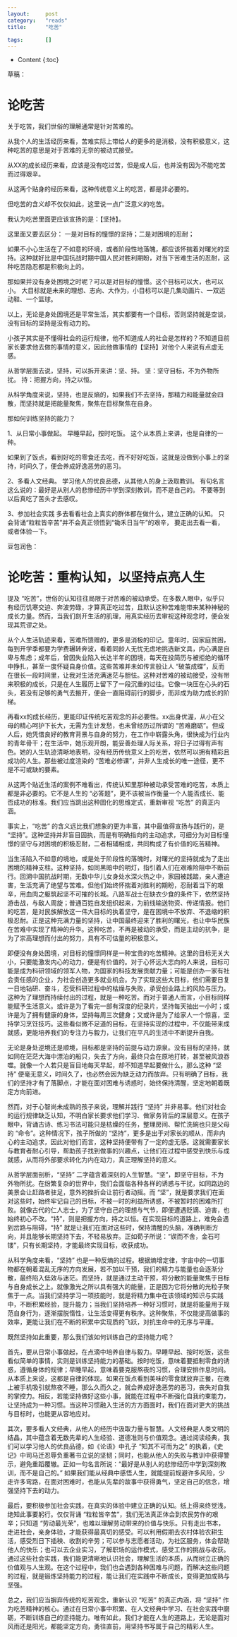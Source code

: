 ```yaml
---
layout:		post
category:	"reads"
title:		"吃苦"

tags:		[]
---
```

- Content
{:toc}


草稿：
# 论吃苦

关于吃苦，我们世俗的理解通常是针对苦难的。

从我个人的生活经历来看，苦难实际上带给人的更多的是消极，没有积极意义，这种吃苦的意思是对于苦难的无奈的被动式接受。

从XX的成长经历来看，应该是没有吃过苦，但是成人后，也并没有因为不能吃苦而过得艰辛。

从这两个贴身的经历来看，这种传统意义上的吃苦，都是非必要的。

但吃苦的含义却不仅仅如此，这里说一点广泛意义的吃苦。

我认为吃苦里面更应该宣扬的是：【坚持】。

这里面又要去区分：
一是对目标的憧憬的坚持；二是对困境的忍耐；

如果不小心生活在了不如意的环境，或者阶段性地落魄，都应该怀揣着对曙光的坚持。这种就好比是中国抗战时期中国人民对胜利期盼，对当下苦难生活的忍耐，这种吃苦隐忍都是积极向上的。

那如果并没有身处困境之时呢？可以是对目标的憧憬。这个目标可以大，也可以小。
大目标就是未来的理想、志向、大作为，小目标可以是几集动画片、一双运动鞋、一个篮球。


以上，无论是身处困境还是平常生活，其实都要有一个目标，否则坚持就是空谈，没有目标的坚持是没有动力的。



小孩子其实是不懂得社会的运行规律，他不知道成人的社会是怎样的？不知道目前家长要求他去做的事情的意义，因此他做事情的【坚持】对他个人来说有点虚无感。



从哲学层面去说，坚持，可以拆开来讲：坚、持。
坚：坚守目标，不为外物所扰。
持：把握方向，持之以恒。

从科学角度来说，坚持，也是反熵的，如果我们不去坚持，那精力和能量就会四散，而坚持就是把能量聚焦，聚焦在目标聚焦在自身。



那如何训练坚持的能力？


1、从日常小事做起。
早睡早起，按时吃饭。
这个从本质上来讲，也是自律的一种。

如果到了饭点，看到好吃的零食还去吃，而不好好吃饭，这就是没做到小事上的坚持，时间久了，便会养成好逸恶劳的恶习。



2、多看人文经典。
学习他人的优良品德，从其他人的身上汲取教训。
有句名言这么说的：最好是从别人的悲惨经历中学到深刻教训，而不是自己的。
不要等到以后真吃了苦头才去感叹。

3、参加社会实践
多去看看社会上真实的群体都在做什么，建立正确的认知。
只会背诵“粒粒皆辛苦”并不会真正领悟到“锄禾日当午”的艰辛，
要走出去看一看，或者体验一下。



豆包润色：
# 论吃苦：重构认知，以坚持点亮人生

提及 “吃苦”，世俗的认知往往局限于对苦难的被动承受。在多数人眼中，似乎只有经历饥寒交迫、奔波劳碌，才算真正吃过苦，且默认这种苦难能带来某种神秘的成长力量。然而，当我们剖开生活的肌理，用真实经历去审视这种观念时，便会发现其荒谬之处。

从个人生活轨迹来看，苦难所馈赠的，更多是消极的印记。童年时，因家庭贫困，每到开学季都要为学费辗转奔波，看着同龄人无忧无虑地挑选新文具，内心满是自卑与焦虑；成年后，曾因失业陷入长达半年的困境，每天在投简历与被拒绝的循环中挣扎，甚至一度怀疑自身价值。这些苦难并未如传言般让人 “破茧成蝶”，反而在很长一段时间里，让我对生活充满迷茫与胆怯。这种对苦难的被动接受，没有带来积极的成长，只是在人生履历上留下了一段沉重的过往。它像一块压在心头的石头，若没有足够的勇气去搬开，便会一直阻碍前行的脚步，而非成为助力成长的阶梯。

再看xx的成长经历，更能印证传统吃苦观念的非必要性。xx出身优渥，从小在父母的精心呵护下长大，无需为生计发愁，也未曾经历过所谓的 “苦难磨砺”。但成人后，她凭借良好的教育背景与自身的努力，在工作中崭露头角，很快成为行业内的青年骨干；在生活中，她乐观开朗，能妥善处理人际关系，将日子过得有声有色。她的人生轨迹清晰地表明，没有经历传统意义上的吃苦，依然可以拥有精彩且成功的人生。那些被过度渲染的 “苦难必修课”，并非人生成长的唯一途径，更不是不可或缺的要素。

从这两个贴近生活的案例不难看出，传统认知里那种被动承受苦难的吃苦，本质上都是非必要的。它不是人生的 “必答题”，更不该被当作衡量一个人能否成长、能否成功的标准。我们应当跳出这种固化的思维定式，重新审视 “吃苦” 的真正内涵。

事实上，“吃苦” 的含义远比我们想象的更为丰富，其中最值得宣扬与践行的，是 “坚持”。这种坚持并非盲目固执，而是有明确指向的主动追求，可细分为对目标憧憬的坚守与对困境的积极忍耐，二者相辅相成，共同构成了有价值的吃苦精神。

当生活陷入不如意的境地，或是处于阶段性的落魄时，对曙光的坚持就成为了走出困境的精神支柱。这种坚持，如同黑暗中的明灯，指引着人们在艰难险阻中不断前行。回溯中国抗战时期，无数中华儿女身处水深火热之中，家园被践踏，亲人遭迫害，生活充满了绝望与苦难。但他们始终怀揣着对胜利的期盼，忍耐着当下的艰辛，用血肉之躯筑起坚不可摧的长城。八路军战士在缺衣少食的条件下，依然坚持游击战，与敌人周旋；普通百姓自发组织起来，为前线输送物资、传递情报。他们的吃苦，是对民族解放这一伟大目标的执着坚守，是在困境中不放弃、不退缩的积极忍耐。正是这种充满力量的坚持，让中国最终迎来了胜利的曙光，也让中华民族在苦难中实现了精神的升华。这种吃苦，不再是被动的承受，而是主动的抗争，是为了崇高理想而付出的努力，具有不可估量的积极意义。

即便没有身处困境，对目标的憧憬同样是一种宝贵的吃苦精神。这里的目标无关大小，只要能激发内心的动力，便是有价值的。对于心怀远大志向的人来说，目标可能是成为科研领域的领军人物，为国家的科技发展贡献力量；可能是创办一家有社会责任感的企业，为社会创造更多就业机会。为了实现这些大目标，他们需要日复一日地钻研、奋斗，忍受科研过程中的枯燥与失败，承受创业路上的风险与压力。这种为了理想而持续付出的过程，就是一种吃苦。而对于普通人而言，小目标同样能赋予生活意义。或许是为了看完一部有深度的纪录片，坚持每天抽出一小时；或许是为了拥有健康的身体，坚持每周三次健身；又或许是为了给家人一个惊喜，坚持学习烹饪技巧。这些看似微不足道的目标，在坚持实现的过程中，不仅能带来成就感，更能培养我们的专注力与毅力，让我们在平凡的生活中不断提升自我。

无论是身处逆境还是顺境，目标都是坚持的前提与动力源泉。没有目标的坚持，就如同在茫茫大海中漂泊的船只，失去了方向，最终只会在原地打转，甚至被风浪吞噬。就像一个人若只是盲目地每天早起，却不知道早起要做什么，那么这种 “坚持” 便毫无意义，时间久了，也必然会因为缺乏动力而放弃。只有明确了目标，我们的坚持才有了落脚点，才能在面对困难与诱惑时，始终保持清醒，坚定地朝着既定方向前进。

然而，对于心智尚未成熟的孩子来说，理解并践行 “坚持” 并非易事。他们对社会的运行规律缺乏认知，不明白家长要求他们学习、做家务背后的深层意义。在孩子眼中，背诵古诗、练习书法可能只是枯燥的任务，整理房间、帮忙洗碗也只是父母的 “命令”。这种情况下，孩子所做的 “坚持”，更多是出于对家长的顺从，而非内心的主动追求，因此对他们而言，这种坚持便带有了一定的虚无感。这就需要家长与教育者耐心引导，帮助孩子找到做事的兴趣点，让他们在过程中感受到快乐与成就感，从而将外部要求转化为内在动力，真正理解坚持的意义。

从哲学层面剖析，“坚持” 二字蕴含着深刻的人生智慧。“坚”，即坚守目标，不为外物所扰。在纷繁复杂的世界中，我们会面临各种各样的诱惑与干扰，如同路边的美景会让赶路者驻足，意外的挫折会让前行者动摇。而 “坚”，就是要求我们在面对这些时，始终牢记自己的目标，不被一时的利益所诱惑，不被暂时的困难所打败。就像古代的仁人志士，为了坚守自己的理想与气节，即便遭遇贬谪、迫害，也始终初心不改。“持”，则是把握方向，持之以恒。在实现目标的道路上，难免会遇到岔路与阻碍，“持” 就是让我们在面对这些时，保持清醒的头脑，准确判断方向，并且能够长期坚持下去，不轻易放弃。正如荀子所说：“锲而不舍，金石可镂”，只有长期坚持，才能最终实现目标，收获成功。

从科学角度来看，“坚持” 也是一种反熵的过程。根据熵增定律，宇宙中的一切事物都在朝着混乱无序的方向发展，若不加以干预，我们的精力与能量也会逐渐分散，最终陷入低效与迷茫。而坚持，就是通过主动干预，将分散的能量聚焦于目标与自身成长之上。就像激光之所以具有强大的能量，正是因为它将分散的光粒子聚焦于一点。当我们坚持学习一项技能时，就是将精力集中在该领域的知识与实践中，不断积累经验，提升能力；当我们坚持培养一种好习惯时，就是将能量用于规范自身行为，逐渐摆脱惰性，让生活变得更有秩序。这种聚焦，不仅能提高做事的效率，更能让我们在不断的积累中实现质的飞跃，对抗生命中的无序与平庸。

既然坚持如此重要，那么我们该如何训练自己的坚持能力呢？

首先，要从日常小事做起，在点滴中培养自律与毅力。早睡早起、按时吃饭，这些看似简单的事情，实则是训练坚持能力的基础。按时吃饭，意味着要抵制零食的诱惑，遵循身体的规律；早睡早起，意味着要克服熬夜的习惯，合理安排作息时间。从本质上来说，这都是自律的体现。如果在饭点看到美味的零食就放弃正餐，在晚上被手机吸引就熬夜不睡，那么久而久之，就会养成好逸恶劳的恶习，丧失对自我的掌控力。相反，若能坚持做好这些小事，就能在过程中不断强化自我约束能力，让坚持成为一种习惯。当这种习惯融入生活的方方面面时，我们在面对更大的挑战与目标时，也能更从容地应对。

其次，要多看人文经典，从他人的经历中汲取力量与智慧。人文经典是人类文明的结晶，其中蕴含着无数先辈的人生经验、道德准则与价值观念。通过阅读经典，我们可以学习他人的优良品德，如《论语》中孔子 “知其不可而为之” 的执着，《史记》中司马迁忍辱负重著书立说的坚韧；同时，也能从他人的失败与教训中获得警示，避免重蹈覆辙。正如一句名言所说：“最好是从别人的悲惨经历中学到深刻教训，而不是自己的。” 如果我们能从经典中感悟人生，就能提前规避许多风险，少走许多弯路，在面对困难时，也能从先辈的故事中获得勇气，坚定自己的信念，增强坚持下去的动力。

最后，要积极参加社会实践，在真实的体验中建立正确的认知。纸上得来终觉浅，绝知此事要躬行。仅仅背诵 “粒粒皆辛苦”，我们无法真正体会到农民劳作的艰辛；只知道 “劳动最光荣”，也难以理解劳动带来的价值与快乐。只有走出书本，走进社会，亲身体验，才能获得最真切的感受。可以利用假期去农村体验农耕生活，感受烈日下插秧、收割的辛劳；可以参与志愿者活动，为社区服务，体会帮助他人的快乐；也可以去企业实习，了解职场的运作模式，感受工作的挑战与收获。通过这些社会实践，我们能更清晰地认识社会，理解生活的本质，从而树立正确的价值观与人生观。在这个过程中，我们也会遇到各种困难与问题，而解决这些问题的过程，就是锻炼坚持能力的过程，能让我们在实践中不断成长，变得更加成熟与坚强。

总之，我们应当摒弃传统的吃苦观念，重新认识 “吃苦” 的真正内涵，将 “坚持” 作为吃苦精神的核心。通过在日常小事中积累、在人文经典中学习、在社会实践中磨砺，不断训练自己的坚持能力。唯有如此，我们才能在人生的道路上，无论是面对风雨还是阳光，都能坚定方向，勇往直前，用坚持书写属于自己的精彩人生。


